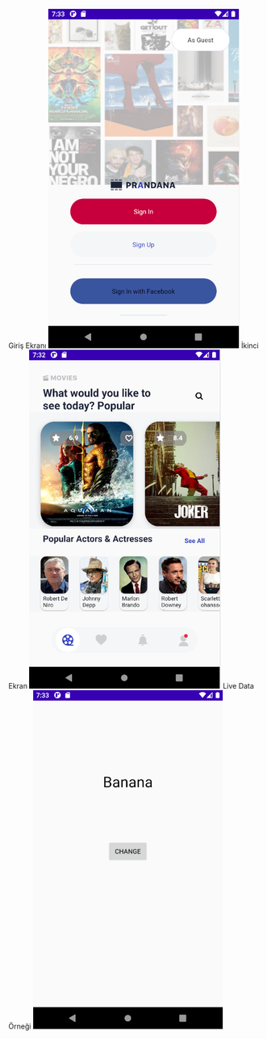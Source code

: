 Giriş Ekranı
![alt text](Screen1.png)
İkinci Ekran
![alt text](Secreen2.png)
Live Data Örneği
![alt text](LiveData.png)
